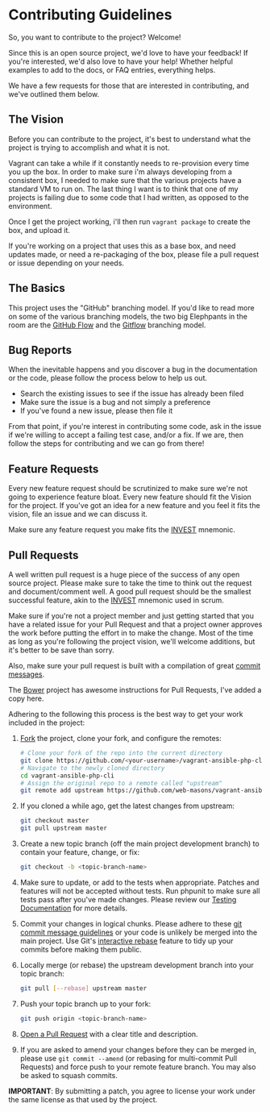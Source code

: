 # Contributing Guidelines
So, you want to contribute to the project? Welcome!

Since this is an open source project, we'd love to have your feedback! If you're
interested, we'd also love to have your help! Whether helpful examples to add to the docs,
or FAQ entries, everything helps.

We have a few requests for those that are interested in contributing, and we've outlined
them below.

## The Vision
Before you can contribute to the project, it's best to understand what the project
is trying to accomplish and what it is not.

Vagrant can take a while if it constantly needs to re-provision every time you up the box. In
order to make sure i'm always developing from a consistent box, I needed to make sure that the
various projects have a standard VM to run on. The last thing I want is to think that one of my
projects is failing due to some code that I had written, as opposed to the environment.

Once I get the project working, i'll then run `vagrant package` to create the box, and upload it.

If you're working on a project that uses this as a base box, and need updates made, or need a
re-packaging of the box, please file a pull request or issue depending on your needs.

## The Basics
This project uses the "GitHub" branching model. If you'd like to read more on
some of the various branching models, the two big Elephpants in the room are
the [GitHub Flow](http://scottchacon.com/2011/08/31/github-flow.html) and the
[Gitflow](http://nvie.com/posts/a-successful-git-branching-model/) branching model.

## <a name="bug-reports"></a>Bug Reports
When the inevitable happens and you discover a bug in the documentation or the
code, please follow the process below to help us out.

* Search the existing issues to see if the issue has already been filed
* Make sure the issue is a bug and not simply a preference
* If you've found a new issue, please then file it

From that point, if you're interest in contributing some code, ask in the issue
if we're willing to accept a failing test case, and/or a fix. If we are, then
follow the steps for contributing and we can go from there!

## <a name="feature-requests"></a>Feature Requests
Every new feature request should be scrutinized to make sure we're not going to
experience feature bloat. Every new feature should fit the Vision for the project.
If you've got an idea for a new feature and you feel it fits the vision, file
an issue and we can discuss it.

Make sure any feature request you make fits the
[INVEST](http://en.wikipedia.org/wiki/INVEST_(mnemonic)) mnemonic.

## <a name="pull-requests"></a>Pull Requests
A well written pull request is a huge piece of the success of any open source project.
Please make sure to take the time to think out the request and document/comment well.
A good pull request should be the smallest successful feature, akin to the
[INVEST](http://en.wikipedia.org/wiki/INVEST_(mnemonic)) mnemonic used in scrum.

Make sure if you're not a project member and just getting started that you have a
related issue for your Pull Request and that a project owner approves the work
before putting the effort in to make the change. Most of the time as long as you're
following the project vision, we'll welcome additions, but it's better to be save
than sorry.

Also, make sure your pull request is built with a compilation of great
[commit messages](http://tbaggery.com/2008/04/19/a-note-about-git-commit-messages.html).

The [Bower](https://github.com/bower/bower/blob/master/CONTRIBUTING.md) project has
awesome instructions for Pull Requests, I've added a copy here.

Adhering to the following this process is the best way to get your work
included in the project:

1. [Fork](http://help.github.com/fork-a-repo/) the project, clone your fork,
   and configure the remotes:

   ```bash
   # Clone your fork of the repo into the current directory
   git clone https://github.com/<your-username>/vagrant-ansible-php-cli
   # Navigate to the newly cloned directory
   cd vagrant-ansible-php-cli
   # Assign the original repo to a remote called "upstream"
   git remote add upstream https://github.com/web-masons/vagrant-ansible-php-cli
   ```

2. If you cloned a while ago, get the latest changes from upstream:

   ```bash
   git checkout master
   git pull upstream master
   ```

3. Create a new topic branch (off the main project development branch) to
   contain your feature, change, or fix:

   ```bash
   git checkout -b <topic-branch-name>
   ```

4. Make sure to update, or add to the tests when appropriate. Patches and
   features will not be accepted without tests. Run phpunit to make sure
   all tests pass after you've made changes. Please review our
   [Testing Documentation](TESTING.md) for more details.

5. Commit your changes in logical chunks. Please adhere to these [git commit
   message guidelines](http://tbaggery.com/2008/04/19/a-note-about-git-commit-messages.html)
   or your code is unlikely be merged into the main project. Use Git's
   [interactive rebase](https://help.github.com/articles/interactive-rebase)
   feature to tidy up your commits before making them public.

6. Locally merge (or rebase) the upstream development branch into your topic branch:

   ```bash
   git pull [--rebase] upstream master
   ```

7. Push your topic branch up to your fork:

   ```bash
   git push origin <topic-branch-name>
   ```

8. [Open a Pull Request](https://help.github.com/articles/using-pull-requests/)
    with a clear title and description.

9. If you are asked to amend your changes before they can be merged in, please
   use `git commit --amend` (or rebasing for multi-commit Pull Requests) and
   force push to your remote feature branch. You may also be asked to squash
   commits.

**IMPORTANT**: By submitting a patch, you agree to license your work under the
same license as that used by the project.